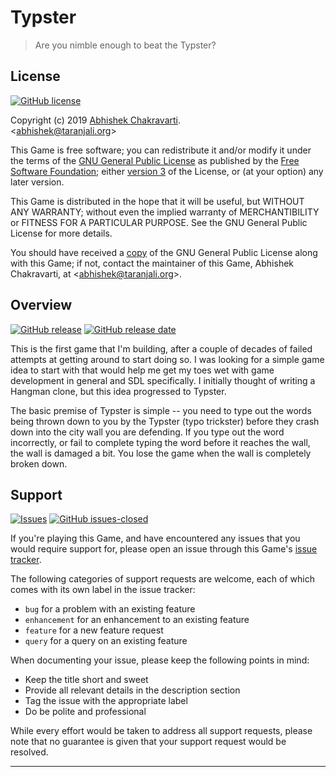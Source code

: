 # Typster
> Are you nimble enough to beat the Typster?


## License
[![GitHub license](https://img.shields.io/github/license/achakravarti/typster.svg)](https://github.com/achakravarti/typster/blob/master/LICENSE) 

Copyright (c) 2019 [Abhishek Chakravarti][].  
<<abhishek@taranjali.org>>

This Game is free software; you can redistribute it and/or modify it under 
the terms of the [GNU General Public License][] as published by the [Free 
Software Foundation][]; either [version 3][] of the License, or (at your option)
any later version.

This Game is distributed in the hope that it will be useful, but WITHOUT ANY
WARRANTY; without even the implied warranty of MERCHANTIBILITY or FITNESS FOR A
PARTICULAR PURPOSE. See the GNU General Public License for more details.

You should have received a [copy][] of the GNU General Public License along
with this Game; if not, contact the maintainer of this Game, Abhishek
Chakravarti, at <<abhishek@taranjali.org>>.


## Overview
[![GitHub release](https://img.shields.io/github/release/achakravarti/typster.svg)](https://img.shields.io/github/release/achakravarti/typster) [![GitHub release date](https://img.shields.io/github/release-date/achakravarti/typster.svg)](https://img.shields.io/github/release-date/achakravarti/typster)  


This is the first game that I'm building, after a couple of decades of failed
attempts at getting around to start doing so. I was looking for a simple game
idea to start with that would help me get my toes wet with game development in
general and SDL specifically. I initially thought of writing a Hangman clone,
but this idea progressed to Typster.

The basic premise of Typster is simple -- you need to type out the words being
thrown down to you by the Typster (typo trickster) before they crash down into
the city wall you are defending. If you type out the word incorrectly, or fail
to complete typing the word before it reaches the wall, the wall is damaged a
bit. You lose the game when the wall is completely broken down.


## Support
[![Issues](http://img.shields.io/github/issues/achakravarti/typster.svg)](https://github.com/achakravarti/typster/issues) [![GitHub issues-closed](https://img.shields.io/github/issues-closed/achakravarti/typster.svg)](https://github.com/achakravarti/typster/issues?q=is%3Aissue+is%3Aclosed)  

If you're playing this Game, and have encountered any issues that you would
require support for, please open an issue through this Game's [issue
tracker][]. 

The following categories of support requests are welcome, each of which comes
with its own label in the issue tracker:
  * `bug` for a problem with an existing feature
  * `enhancement` for an enhancement to an existing feature
  * `feature` for a new feature request
  * `query` for a query on an existing feature

When documenting your issue, please keep the following points in mind:  
  * Keep the title short and sweet
  * Provide all relevant details in the description section
  * Tag the issue with the appropriate label
  * Do be polite and professional

While every effort would be taken to address all support requests, please note
that no guarantee is given that your support request would be resolved.


* * *


[Abhishek Chakravarti]:https://github.com/achakravarti
[copy]:https://github.com/achakravarti/typster/blob/master/LICENSE
[Free Software Foundation]:https://www.fsf.org
[GNU General Public License]:https://choosealicense.com/licenses/gpl-3.0
[issue tracker]:https://github.com/achakravarti/sol/issues
[version 3]:https://www.gnu.org/licenses/gpl-3.0.en.html


